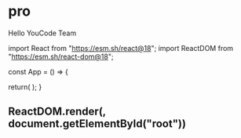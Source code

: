 # pro


Hello YouCode Team


import React from "https://esm.sh/react@18";
import ReactDOM from "https://esm.sh/react-dom@18";

const App = () => {

  return(
   );
}

ReactDOM.render(<App/>,
document.getElementById("root"))
-
